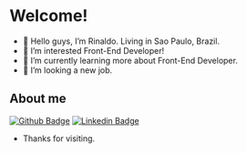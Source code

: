  # Welcome!

- 👋 Hello guys,  I’m Rinaldo. Living in Sao Paulo, Brazil.
- 👀 I’m interested Front-End Developer!
- 🌱 I’m currently learning more about Front-End Developer.
- 💞️ I’m looking a new job.

## About me

[![Github Badge](https://img.shields.io/badge/-Github-000?style=flat-square&logo=Github&logoColor=white&link=https://github.com/Rinaldo845)](https://github.com/Rinaldo845)
[![Linkedin Badge](https://img.shields.io/badge/-LinkedIn-blue?style=flat-square&logo=Linkedin&logoColor=white&link=https://www.linkedin.com/in/rinaldo-r-8a4344231/ )](https://www.linkedin.com/in/rinaldo-r-8a4344231/ )





- Thanks for visiting.


<!---
Rinaldo845/Rinaldo845 is a ✨ special ✨ repository because its `README.md` (this file) appears on your GitHub profile.
You can click the Preview link to take a look at your changes.
--->
